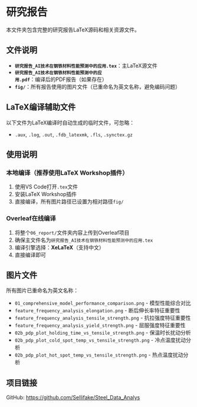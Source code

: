 # 研究报告

本文件夹包含完整的研究报告LaTeX源码和相关资源文件。

## 文件说明

- **`研究报告_AI技术在钢铁材料性能预测中的应用.tex`**：主LaTeX源文件
- **`研究报告_AI技术在钢铁材料性能预测中的应用.pdf`**：编译后的PDF报告（如果存在）
- **`fig/`**：所有报告使用的图片文件（已重命名为英文名称，避免编码问题）

## LaTeX编译辅助文件

以下文件为LaTeX编译时自动生成的临时文件，可忽略：
- `.aux`, `.log`, `.out`, `.fdb_latexmk`, `.fls`, `.synctex.gz`

## 使用说明

### 本地编译（推荐使用LaTeX Workshop插件）

1. 使用VS Code打开`.tex`文件
2. 安装LaTeX Workshop插件
3. 直接编译，所有图片路径已设置为相对路径`fig/`

### Overleaf在线编译

1. 将整个`06_report/`文件夹内容上传到Overleaf项目
2. 确保主文件名为`研究报告_AI技术在钢铁材料性能预测中的应用.tex`
3. 编译引擎选择：**XeLaTeX**（支持中文）
4. 直接编译即可

## 图片文件

所有图片已重命名为英文名称：
- `01_comprehensive_model_performance_comparison.png` - 模型性能综合对比
- `feature_frequency_analysis_elongation.png` - 断后伸长率特征重要性
- `feature_frequency_analysis_tensile_strength.png` - 抗拉强度特征重要性
- `feature_frequency_analysis_yield_strength.png` - 屈服强度特征重要性
- `02b_pdp_plot_holding_time_vs_tensile_strength.png` - 保温时长扰动分析
- `02b_pdp_plot_cold_spot_temp_vs_tensile_strength.png` - 冷点温度扰动分析
- `02b_pdp_plot_hot_spot_temp_vs_tensile_strength.png` - 热点温度扰动分析

## 项目链接

GitHub: https://github.com/Sellifake/Steel_Data_Analys

